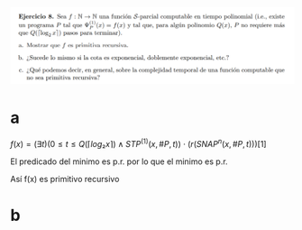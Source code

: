 ![](enunciado.png)

# a

$f(x) = (∃t) ( 0 ≤ t ≤ Q(⌈ log₂ x ⌉)  ∧ STP^{(1)}(x, \#P, t)) \ · \ (r(SNAP^{n}(x,  \#P, t)))[1]$

El predicado del minimo es p.r. por lo que el minimo es p.r.

Así f(x) es primitivo recursivo

# b


